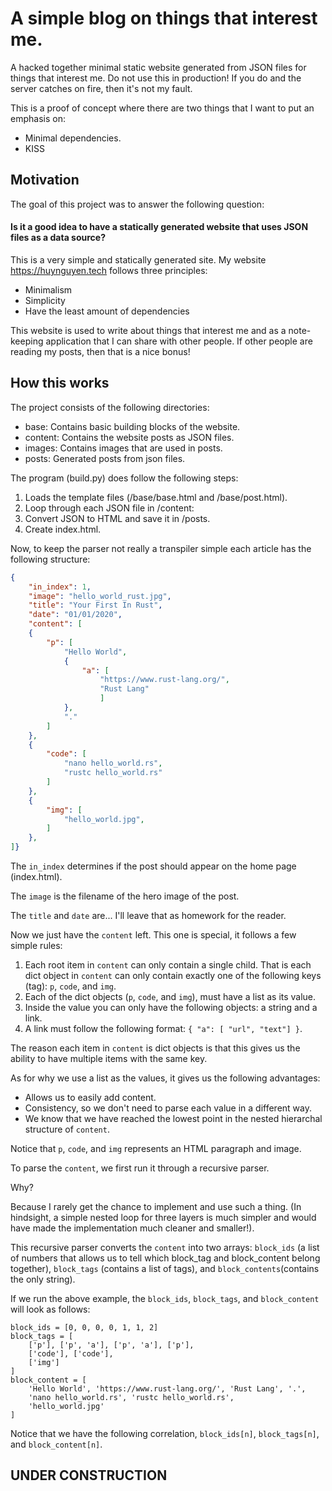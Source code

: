 # A simple blog on things that interest me. 

A hacked together minimal static website generated from JSON files for things that interest me.
Do not use this in production! If you do and the server catches on fire, then it's not my fault.

This is a proof of concept where there are two things that I want to put an emphasis on:
- Minimal dependencies.
- KISS

## Motivation
The goal of this project was to answer the following question:
#### Is it a good idea to have a statically generated website that uses JSON files as a data source?

This is a very simple and statically generated site. My website https://huynguyen.tech follows three principles:
- Minimalism
- Simplicity
- Have the least amount of dependencies

This website is used to write about things that interest me and as a note-keeping application that I can share with other people. If other people are reading my posts, then that is a nice bonus!

## How this works
The project consists of the following directories:
- base: Contains basic building blocks of the website.
- content: Contains the website posts as JSON files.
- images: Contains images that are used in posts.
- posts: Generated posts from json files.

The program (build.py) does follow the following steps:
1. Loads the template files (/base/base.html and /base/post.html).
2. Loop through each JSON file in /content:
3. Convert JSON to HTML and save it in /posts.
4. Create index.html.

Now, to keep the parser not really a transpiler simple each article has the following structure:
```json
{
    "in_index": 1,
    "image": "hello_world_rust.jpg",
    "title": "Your First In Rust",
    "date": "01/01/2020",
    "content": [
    {
        "p": [
            "Hello World",
            {
                "a": [
                    "https://www.rust-lang.org/",
                    "Rust Lang"
                    ]
            },
            "."
        ]
    },
    {
        "code": [
            "nano hello_world.rs",
            "rustc hello_world.rs"
        ]
    },
    {
        "img": [
            "hello_world.jpg",
        ]
    },
]}
```

The `in_index` determines if the post should appear on the home page (index.html).

The `image` is the filename of the hero image of the post.

The `title` and `date` are... I'll leave that as homework for the reader.

Now we just have the `content` left. This one is special, it follows a few simple rules:
1. Each root item in `content` can only contain a single child. That is each dict object in `content` can only contain exactly one of the following keys (tag): `p`, `code`, and `img`.
2. Each of the dict objects (`p`, `code`, and `img`), must have a list as its value.
3. Inside the value you can only have the following objects: a string and a link.
4. A link must follow the following format: `{ "a": [ "url", "text"] }`.

The reason each item in `content` is dict objects is that this gives us the ability to have multiple items with the same key.

As for why we use a list as the values, it gives us the following advantages:
- Allows us to easily add content.
- Consistency, so we don't need to parse each value in a different way.
- We know that we have reached the lowest point in the nested hierarchal structure of `content`.

Notice that `p`, `code`, and `img` represents an HTML paragraph and image.

To parse the `content`, we first run it through a recursive parser.

Why?

Because I rarely get the chance to implement and use such a thing. (In hindsight, a simple nested loop for three layers is much simpler and would have made the implementation much cleaner and smaller!).

This recursive parser converts the `content` into two arrays: `block_ids` (a list of numbers that allows us to tell which block_tag and block_content belong together), `block_tags` (contains a list of tags), and `block_contents`(contains the only string).

If we run the above example, the `block_ids`, `block_tags`, and `block_content` will look as follows:
```
block_ids = [0, 0, 0, 0, 1, 1, 2]
block_tags = [
    ['p'], ['p', 'a'], ['p', 'a'], ['p'],
    ['code'], ['code'],
    ['img']
]
block_content = [
    'Hello World', 'https://www.rust-lang.org/', 'Rust Lang', '.',
    'nano hello_world.rs', 'rustc hello_world.rs',
    'hello_world.jpg'
]
```

Notice that we have the following correlation, `block_ids[n]`, `block_tags[n]`, and `block_content[n]`.



## UNDER CONSTRUCTION
